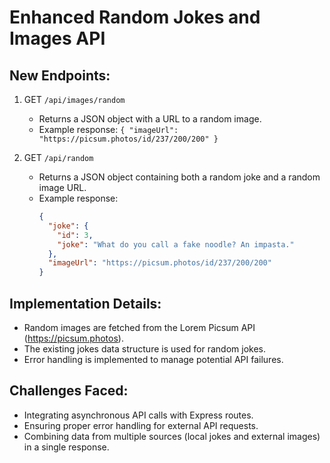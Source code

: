 # Enhanced Random Jokes and Images API

## New Endpoints:

1. GET `/api/images/random`
   - Returns a JSON object with a URL to a random image.
   - Example response: `{ "imageUrl": "https://picsum.photos/id/237/200/200" }`

2. GET `/api/random`
   - Returns a JSON object containing both a random joke and a random image URL.
   - Example response:
     ```json
     {
       "joke": {
         "id": 3,
         "joke": "What do you call a fake noodle? An impasta."
       },
       "imageUrl": "https://picsum.photos/id/237/200/200"
     }
     ```

## Implementation Details:
- Random images are fetched from the Lorem Picsum API (https://picsum.photos).
- The existing jokes data structure is used for random jokes.
- Error handling is implemented to manage potential API failures.

## Challenges Faced:
- Integrating asynchronous API calls with Express routes.
- Ensuring proper error handling for external API requests.
- Combining data from multiple sources (local jokes and external images) in a single response.